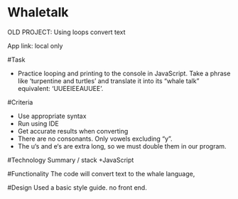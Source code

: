 # Whaletalk
OLD PROJECT: Using loops convert text

App link: local only

#Task
+ Practice looping and printing to the console in JavaScript.
Take a phrase like ‘turpentine and turtles’ and translate it into its “whale talk” equivalent: ‘UUEEIEEAUUEE’. 

#Criteria
+ Use appropriate syntax
+ Run using IDE
+ Get accurate results when converting
+ There are no consonants. Only vowels excluding “y”.
+ The u‘s and e‘s are extra long, so we must double them in our program.


#Technology Summary / stack
+JavaScript

#Functionality
The code will convert text to the whale language,

#Design
Used a basic style guide. no front end.

